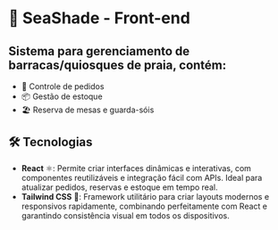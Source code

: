 # 🌊 **SeaShade - Front-end**  
## Sistema para gerenciamento de barracas/quiosques de praia, contém:  
- 🍹 Controle de pedidos  
- 📦 Gestão de estoque  
- 🏖️ Reserva de mesas e guarda-sóis  

## 🛠️ Tecnologias

- **React** ⚛️: Permite criar interfaces dinâmicas e interativas, com componentes reutilizáveis e integração fácil com APIs. Ideal para atualizar pedidos, reservas e estoque em tempo real.  
- **Tailwind CSS** 🎨: Framework utilitário para criar layouts modernos e responsivos rapidamente, combinando perfeitamente com React e garantindo consistência visual em todos os dispositivos.

